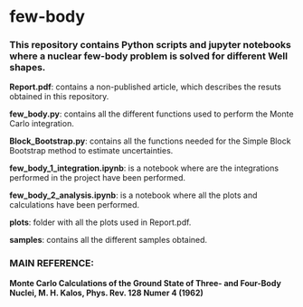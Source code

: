 # few-body

### This repository contains Python scripts and jupyter notebooks where a nuclear few-body problem is solved for different Well shapes.

**Report.pdf**: contains a non-published article, which describes the resuts obtained in this repository.

**few_body.py**: contains all the different functions used to perform the Monte Carlo integration.

**Block_Bootstrap.py**: contains all the functions needed for the Simple Block Bootstrap method to estimate uncertainties.

**few_body_1_integration.ipynb**: is a notebook where are the integrations performed in the project have been performed.

**few_body_2_analysis.ipynb**: is a notebook where all the plots and calculations have been performed.

**plots**: folder with all the plots used in Report.pdf.

**samples**: contains all the different samples obtained.


### MAIN REFERENCE: 
**Monte Carlo Calculations of the Ground State of Three- and Four-Body Nuclei, M. H. Kalos, Phys. Rev. 128 Numer 4 (1962)**
